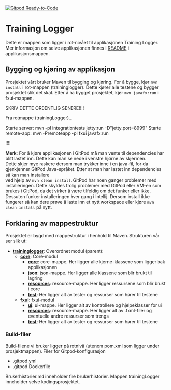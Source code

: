[![Gitpod Ready-to-Code](https://img.shields.io/badge/Gitpod-Ready--to--Code-blue?logo=gitpod)](https://gitpod.idi.ntnu.no/#https://gitlab.stud.idi.ntnu.no/it1901/groups-2020/gr2001/gr2001/-/tree/testbranch) 

# Training Logger

Dette er mappen som ligger i rot-nivået til applikasjonen Training Logger. Mer informasjon om
selve applikasjonen finnes i [README](trainingLogger/README.md) i applikasjonsmappen. 

## Bygging og kjøring av applikasjon

Prosjektet vårt bruker Maven til bygging og kjøring. For å bygge, kjør `mvn install` i rot-mappen (traininglogger). Dette kjører alle testene og bygger prosjektet slik det skal. 
Etter å ha bygget prosjektet, kjør `mvn javafx:run` i fxui-mappen.

SKRIV DETTE ORDENTLIG SENERE!!!!

Fra rotmappe (trainingLogger)...

Starte server: mvn -pl integrationtests jetty:run -D"jetty.port=8999"
Starte remote-app: mvn -Premoteapp -pl fxui javafx:run

!!!!

**Merk**: For å kjøre applikasjonen i GitPod må man vente til dependencies har blitt lastet inn. Dette kan man se nede i venstre hjørne av skjermen.  
Dette skjer mye raskere dersom man trykker inne i en java-fil, for da gjenkjenner GitPod Java-språket. Etter at man har lastet inn dependencies så kan man installere  
ved hjelp av `mvn clean install`. GitPod har noen ganger problemer med installeringen. Dette skyldes trolig problemer med GitPod eller VM-en som brukes i GitPod, da 
det virker å være tilfeldig om det funker eller ikke. Dessuten funker installeringen hver gang i Intellij. Dersom install ikke fungerer så kan dere prøve å laste inn et nytt workspace eller kjøre `mvn clean install` på nytt. 

## Forklaring av mappestruktur
Prosjektet er bygd med mappestruktur i henhold til Maven. Strukturen vår ser slik ut:
- [**traininglogger**](traininglogger): Overordnet modul (parent):
    - [**core**](traininglogger/core): Core-modul
        - [**core**](traininglogger/core/src/main/java/traininglogger/core): core-mappe. Her ligger alle kjerne-klassene som ligger bak applikasjonen
        - [**json**](traininglogger/core/src/main/java/traininglogger/json): json-mappe. Her ligger alle klassene som blir brukt til lagring
        - [**resources**](traininglogger/core/src/main/resources): resource-mappe. Her ligger ressursene som blir brukt i core 
        - [**test**](traininglogger/core/src/test): Her ligger alt av tester og ressurser som hører til testene
    - [**fxui**](traininglogger/fxui): fxui-modul
        - [**ui**](traininglogger/fxui/src/main/java/traininglogger/ui): ui-mappe. Her ligger alt av kontrollere og hjelpeklasser for ui
        - [**resources**](traininglogger/fxui/src/main/resources): resource-mappe. Her ligger alt av .fxml-filer og eventuelle andre ressurser som trengs
        - [**test**](traininglogger/fxui/src/test): Her ligger alt av tester og ressurser som hører til testene

### Build-filer
Build-filene vi bruker ligger på rotnivå (utenom pom.xml som ligger under prosjektmappen). 
Filer for Gitpod-konfigurasjon
- .gitpod.yml
- .gitpod.Dockerfile

Brukerhistorier.md inneholder fire brukerhistorier.
Mappen trainingLogger inneholder selve kodingsprosjektet.
